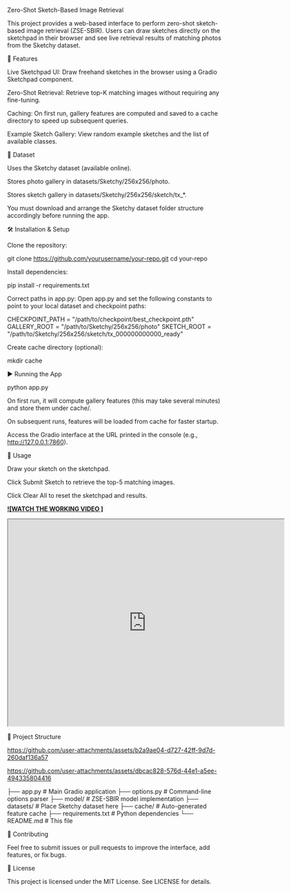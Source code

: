Zero-Shot Sketch-Based Image Retrieval

This project provides a web-based interface to perform zero-shot sketch-based image retrieval (ZSE-SBIR). Users can draw sketches directly on the sketchpad in their browser and see live retrieval results of matching photos from the Sketchy dataset.

🔎 Features

Live Sketchpad UI: Draw freehand sketches in the browser using a Gradio Sketchpad component.

Zero-Shot Retrieval: Retrieve top-K matching images without requiring any fine-tuning.

Caching: On first run, gallery features are computed and saved to a cache directory to speed up subsequent queries.

Example Sketch Gallery: View random example sketches and the list of available classes.

📂 Dataset

Uses the Sketchy dataset (available online).

Stores photo gallery in datasets/Sketchy/256x256/photo.

Stores sketch gallery in datasets/Sketchy/256x256/sketch/tx_*.

You must download and arrange the Sketchy dataset folder structure accordingly before running the app.

🛠 Installation & Setup

Clone the repository:

git clone https://github.com/yourusername/your-repo.git
cd your-repo

Install dependencies:

pip install -r requirements.txt

Correct paths in app.py:
Open app.py and set the following constants to point to your local dataset and checkpoint paths:

CHECKPOINT_PATH = "/path/to/checkpoint/best_checkpoint.pth"
GALLERY_ROOT   = "/path/to/Sketchy/256x256/photo"
SKETCH_ROOT    = "/path/to/Sketchy/256x256/sketch/tx_000000000000_ready"

Create cache directory (optional):

mkdir cache

▶️ Running the App

python app.py

On first run, it will compute gallery features (this may take several minutes) and store them under cache/.

On subsequent runs, features will be loaded from cache for faster startup.

Access the Gradio interface at the URL printed in the console (e.g., http://127.0.0.1:7860).

🔧 Usage

Draw your sketch on the sketchpad.

Click Submit Sketch to retrieve the top-5 matching images.

Click Clear All to reset the sketchpad and results.

**[![WATCH THE WORKING VIDEO ]](https://drive.google.com/file/d/1PIPrrPaiHibYR5gFY1a77DMQBK152fNI/view?usp=sharing)**

<!-- 1) Replace FILE_ID with your actual ID -->
<iframe
  src="https://drive.google.com/file/d/1PIPrrPaiHibYR5gFY1a77DMQBK152fNI/preview"
  width="640" height="480" allow="autoplay">
</iframe>




📁 Project Structure


https://github.com/user-attachments/assets/b2a9ae04-d727-42ff-9d7d-260daf136a57



https://github.com/user-attachments/assets/dbcac828-576d-44e1-a5ee-494335804416


├── app.py           # Main Gradio application
├── options.py       # Command-line options parser
├── model/           # ZSE-SBIR model implementation
├── datasets/        # Place Sketchy dataset here
├── cache/           # Auto-generated feature cache
├── requirements.txt # Python dependencies
└── README.md        # This file

🤝 Contributing

Feel free to submit issues or pull requests to improve the interface, add features, or fix bugs.

📜 License

This project is licensed under the MIT License. See LICENSE for details.

